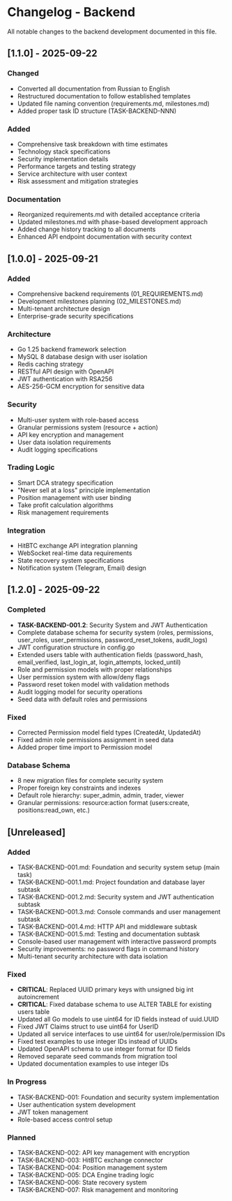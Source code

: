 # Changelog - Backend

All notable changes to the backend development documented in this file.

## [1.1.0] - 2025-09-22

### Changed
- Converted all documentation from Russian to English
- Restructured documentation to follow established templates
- Updated file naming convention (requirements.md, milestones.md)
- Added proper task ID structure (TASK-BACKEND-NNN)

### Added
- Comprehensive task breakdown with time estimates
- Technology stack specifications
- Security implementation details
- Performance targets and testing strategy
- Service architecture with user context
- Risk assessment and mitigation strategies

### Documentation
- Reorganized requirements.md with detailed acceptance criteria
- Updated milestones.md with phase-based development approach
- Added change history tracking to all documents
- Enhanced API endpoint documentation with security context

## [1.0.0] - 2025-09-21

### Added
- Comprehensive backend requirements (01_REQUIREMENTS.md)
- Development milestones planning (02_MILESTONES.md)
- Multi-tenant architecture design
- Enterprise-grade security specifications

### Architecture
- Go 1.25 backend framework selection
- MySQL 8 database design with user isolation
- Redis caching strategy
- RESTful API design with OpenAPI
- JWT authentication with RSA256
- AES-256-GCM encryption for sensitive data

### Security
- Multi-user system with role-based access
- Granular permissions system (resource + action)
- API key encryption and management
- User data isolation requirements
- Audit logging specifications

### Trading Logic
- Smart DCA strategy specification
- "Never sell at a loss" principle implementation
- Position management with user binding
- Take profit calculation algorithms
- Risk management requirements

### Integration
- HitBTC exchange API integration planning
- WebSocket real-time data requirements
- State recovery system specifications
- Notification system (Telegram, Email) design

## [1.2.0] - 2025-09-22

### Completed
- **TASK-BACKEND-001.2**: Security System and JWT Authentication
- Complete database schema for security system (roles, permissions, user_roles, user_permissions, password_reset_tokens, audit_logs)
- JWT configuration structure in config.go
- Extended users table with authentication fields (password_hash, email_verified, last_login_at, login_attempts, locked_until)
- Role and permission models with proper relationships
- User permission system with allow/deny flags
- Password reset token model with validation methods
- Audit logging model for security operations
- Seed data with default roles and permissions

### Fixed
- Corrected Permission model field types (CreatedAt, UpdatedAt)
- Fixed admin role permissions assignment in seed data
- Added proper time import to Permission model

### Database Schema
- 8 new migration files for complete security system
- Proper foreign key constraints and indexes
- Default role hierarchy: super_admin, admin, trader, viewer
- Granular permissions: resource:action format (users:create, positions:read_own, etc.)

## [Unreleased]

### Added
- TASK-BACKEND-001.md: Foundation and security system setup (main task)
- TASK-BACKEND-001.1.md: Project foundation and database layer subtask
- TASK-BACKEND-001.2.md: Security system and JWT authentication subtask
- TASK-BACKEND-001.3.md: Console commands and user management subtask
- TASK-BACKEND-001.4.md: HTTP API and middleware subtask
- TASK-BACKEND-001.5.md: Testing and documentation subtask
- Console-based user management with interactive password prompts
- Security improvements: no password flags in command history
- Multi-tenant security architecture with data isolation

### Fixed
- **CRITICAL**: Replaced UUID primary keys with unsigned big int autoincrement
- **CRITICAL**: Fixed database schema to use ALTER TABLE for existing users table
- Updated all Go models to use uint64 for ID fields instead of uuid.UUID
- Fixed JWT Claims struct to use uint64 for UserID
- Updated all service interfaces to use uint64 for user/role/permission IDs
- Fixed test examples to use integer IDs instead of UUIDs
- Updated OpenAPI schema to use integer format for ID fields
- Removed separate seed commands from migration tool
- Updated documentation examples to use integer IDs

### In Progress
- TASK-BACKEND-001: Foundation and security system implementation
- User authentication system development
- JWT token management
- Role-based access control setup

### Planned
- TASK-BACKEND-002: API key management with encryption
- TASK-BACKEND-003: HitBTC exchange connector
- TASK-BACKEND-004: Position management system
- TASK-BACKEND-005: DCA Engine trading logic
- TASK-BACKEND-006: State recovery system
- TASK-BACKEND-007: Risk management and monitoring

